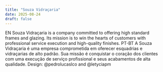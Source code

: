 ```yaml
---
title: "Souza Vidraçaria"
date: 2025-08-24
draft: false
---
```


EN
Souza Vidraçaria is a company committed to offering high standard frames and glazing. Its mission is to win the hearts of customers with professional service execution and high-quality finishes.
PT-BT
A Souza Vidraçaria é uma empresa comprometida em oferecer esquadrias e vidraçarias de alto padrão. Sua missão é conquistar o coração dos clientes com uma execução de serviço profissional e seus acabamentos de alta qualidade.
Design: @pedrolucaslco and @letyciapm